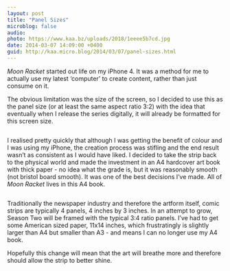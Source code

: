 ```yaml
---
layout: post
title: "Panel Sizes"
microblog: false
audio: 
photo: https://www.kaa.bz/uploads/2018/1eeee5b7cd.jpg
date: 2014-03-07 14:09:00 +0400
guid: http://kaa.micro.blog/2014/03/07/panel-sizes.html
---
```

<p><em>Moon Racket</em> started out life on my iPhone 4. It was a method for me to actually use my latest &lsquo;computer&rsquo; to create content, rather than just consume on it.</p>

<p>The obvious limitation was the size of the screen, so I decided to use this as the panel size (or at least the same aspect ratio 3:2) with the idea that eventually when I release the series digitally, it will already be formatted for this screen size.</p>

<p><img src="https://www.kaa.bz/uploads/2018/15527be017.jpg" alt="" /></p>

<p>I realised pretty quickly that although I was getting the benefit of colour and I was using my iPhone, the creation process was stifling and the end result wasn&rsquo;t as consistent as I would have liked. I decided to take the strip back to the physical world and made the investment in an A4 hardcover art book with thick paper - no idea what the grade is, but it was reasonably smooth (not bristol board smooth). It was one of the best decisions I&rsquo;ve made. All of <em>Moon Racket</em> lives in this A4 book.</p>

<p><img src="https://www.kaa.bz/uploads/2018/417fa9555f.jpg" alt="" /></p>

<p>Traditionally the newspaper industry and therefore the artform itself, comic strips are typically 4 panels, 4 inches by 3 inches. In an attempt to grow, Season Two will be framed with the typical 3:4 ratio panels. I&rsquo;ve had to get some American sized paper, 11x14 inches, which frustratingly is slightly larger than A4 but smaller than A3 - and means I can no longer use my A4 book.</p>

<p>Hopefully this change will mean that the art will breathe more and therefore should allow the strip to better shine.</p>

<p><img src="https://www.kaa.bz/uploads/2018/1eeee5b7cd.jpg" alt="" /></p>
